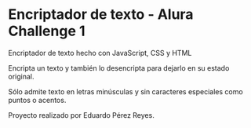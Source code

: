 # Encriptador de texto - Alura Challenge 1
Encriptador de texto hecho con JavaScript, CSS y HTML

Encripta un texto y también lo desencripta para dejarlo en su estado original.

Sólo admite texto en letras minúsculas y sin caracteres especiales como
puntos o acentos.

Proyecto realizado por Eduardo Pérez Reyes.

